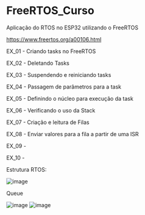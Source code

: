 # FreeRTOS_Curso
Aplicação do RTOS no ESP32 utilizando o FreeRTOS

https://www.freertos.org/a00106.html

EX_01 - Criando tasks no FreeRTOS

EX_02 - Deletando Tasks

EX_03 - Suspendendo e reiniciando tasks

EX_04 - Passagem de parâmetros para a task

EX_05 - Definindo o núcleo para execução da task

EX_06 - Verificando o uso da Stack

EX_07 - Criação e leitura de Filas

EX_08 - Enviar valores para a fila a partir de uma ISR

EX_09 - 

EX_10 - 


Estrutura RTOS:

![image](https://user-images.githubusercontent.com/95059305/163687209-56607c23-6851-4b39-8804-7c4fe60461a9.png)

Queue

![image](https://user-images.githubusercontent.com/95059305/163687231-d71ccf13-d5b5-4302-a0e1-0a2582552d61.png)
![image](https://user-images.githubusercontent.com/95059305/163687236-0f01c460-b2bb-4cf3-b729-61f43b086bed.png)

